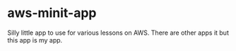 # aws-minit-app


Silly little app to use for various lessons on AWS. 
There are other apps it but this app is my app.